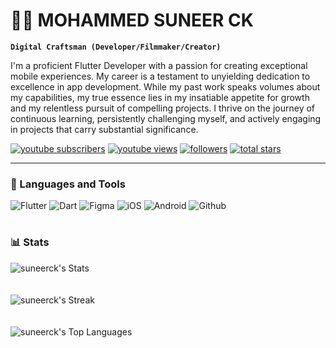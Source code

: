 # 🏄‍♂️ MOHAMMED SUNEER CK

**`Digital Craftsman (Developer/Filmmaker/Creator)`**

I'm a proficient Flutter Developer with a passion for creating exceptional mobile experiences. My career is a testament to unyielding dedication to excellence in app development. While my past work speaks volumes about my capabilities, my true essence lies in my insatiable appetite for growth and my relentless pursuit of compelling projects. I thrive on the journey of continuous learning, persistently challenging myself, and actively engaging in projects that carry substantial significance.

   <p align="left">
      <a href="https://www.youtube.com/c/fknight?sub_confirmation=1">
         <img alt="youtube subscribers" title="Subscribe to my YouTube channel" src="https://custom-icon-badges.demolab.com/youtube/channel/subscribers/UC2WHjPDvbE6O328n17ZGcfg?color=%23E05D44&label=SUBSCRIBE&logo=video&logoColor=white&style=for-the-badge&labelColor=CE4630"/></a> 
      <a href="https://www.youtube.com/c/fknight">
         <img alt="youtube views" title="YouTube views" src="https://custom-icon-badges.demolab.com/youtube/channel/views/UC2WHjPDvbE6O328n17ZGcfg?color=%23E1AD0E&logo=eye&logoColor=white&style=for-the-badge&labelColor=C79600"/></a> 
      <a href="https://github.com/ForrestKnight?tab=followers">
         <img alt="followers" title="Follow me on Github" src="https://custom-icon-badges.demolab.com/github/followers/ForrestKnight?color=236ad3&labelColor=1155ba&style=for-the-badge&logo=person-add&label=Follow&logoColor=white"/></a>
      <a href="https://github.com/ForrestKnight?tab=repositories&sort=stargazers">
         <img alt="total stars" title="Total stars on GitHub" src="https://custom-icon-badges.demolab.com/github/stars/ForrestKnight?color=55960c&style=for-the-badge&labelColor=488207&logo=star"/></a>
   </p>

---

### 🧰 Languages and Tools

 ![Flutter](https://img.shields.io/badge/Flutter-%2302569B.svg?style=for-the-badge&logo=Flutter&logoColor=white) 
 ![Dart](https://img.shields.io/badge/Dart-0175C2?style=for-the-badge&logo=dart&logoColor=white)
 ![Figma](https://img.shields.io/badge/Figma-F24E1E?style=for-the-badge&logo=figma&logoColor=white)
 ![iOS](https://img.shields.io/badge/iOS-000000?style=for-the-badge&logo=ios&logoColor=white)
 ![Android](https://img.shields.io/badge/Android-3DDC84?style=for-the-badge&logo=android&logoColor=white)
 ![Github](https://img.shields.io/badge/GitHub-100000?style=for-the-badge&logo=github&logoColor=white)
 ![]()
 
#


### 📊 Stats

<!--- ![Forrest's GitHub stats](https://github-readme-stats.vercel.app/api?username=suneerck&show_icons=true&theme=gruvbox) --->

![suneerck's Stats](https://github-readme-stats.vercel.app/api?username=suneerck&theme=dark&show_icons=true&hide_border=true&count_private=true)
<br>
<br>
<br>
![suneerck's Streak](https://github-readme-streak-stats.herokuapp.com/?user=suneerck&theme=dark&hide_border=true)
<br>
<br>
<br>
![suneerck's Top Languages](https://github-readme-stats.vercel.app/api/top-langs/?username=suneerck&theme=dark&show_icons=true&hide_border=true&layout=compact)

<!-- ![GitHub Streak](https://streak-stats.demolab.com?user=ForrestKnight&theme=gruvbox&border_radius=4.5) -->

#

[website]: https://www.suneerck.in
